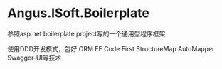 # Angus.ISoft.Boilerplate
参照asp.net boilerplate project写的一个通用型程序框架

使用DDD开发模式，包好
ORM EF Code First
StructureMap
AutoMapper Swagger-UI等技术
